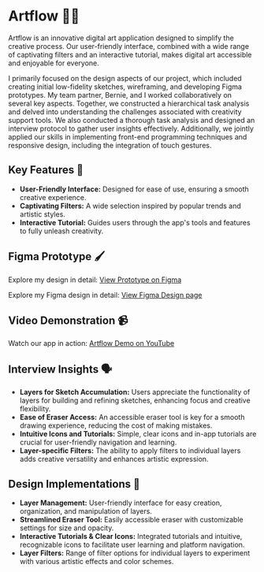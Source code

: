 # Artflow 🎨🌟
Artflow is an innovative digital art application designed to simplify the creative process. Our user-friendly interface, combined with a wide range of captivating filters and an interactive tutorial, makes digital art accessible and enjoyable for everyone. 

I primarily focused on the design aspects of our project, which included creating initial low-fidelity sketches, wireframing, and developing Figma prototypes. My team partner, Bernie, and I worked collaboratively on several key aspects. Together, we constructed a hierarchical task analysis and delved into understanding the challenges associated with creativity support tools. We also conducted a thorough task analysis and designed an interview protocol to gather user insights effectively. Additionally, we jointly applied our skills in implementing front-end programming techniques and responsive design, including the integration of touch gestures.

## Key Features 🔑
- **User-Friendly Interface:** Designed for ease of use, ensuring a smooth creative experience.
- **Captivating Filters:** A wide selection inspired by popular trends and artistic styles.
- **Interactive Tutorial:** Guides users through the app's tools and features to fully unleash creativity.

## Figma Prototype 🖌️
Explore my design in detail: [View Prototype on Figma](https://www.figma.com/proto/GV5nMYUnRwXQbvDIdt8mQn/Project-4-prototype?type=design&node-id=21-2241&t=Iyis4qJ6Sp4nBn6g-1&scaling=scale-down&page-id=0%3A1&starting-point-node-id=16%3A384&mode=design)

Explore my Figma design in detail: [View Figma Design page](https://www.figma.com/file/GV5nMYUnRwXQbvDIdt8mQn/Project-4-prototype?type=design&node-id=0-1&mode=design) 


## Video Demonstration 📹
Watch our app in action: [Artflow Demo on YouTube](https://www.youtube.com/watch?v=8mE2SHKVuQA)

## Interview Insights 🗣️

- **Layers for Sketch Accumulation:** Users appreciate the functionality of layers for building and refining sketches, enhancing focus and creative flexibility.
- **Ease of Eraser Access:** An accessible eraser tool is key for a smooth drawing experience, reducing the cost of making mistakes.
- **Intuitive Icons and Tutorials:** Simple, clear icons and in-app tutorials are crucial for user-friendly navigation and learning.
- **Layer-specific Filters:** The ability to apply filters to individual layers adds creative versatility and enhances artistic expression.

## Design Implementations 🎨

- **Layer Management:** User-friendly interface for easy creation, organization, and manipulation of layers.
- **Streamlined Eraser Tool:** Easily accessible eraser with customizable settings for size and opacity.
- **Interactive Tutorials & Clear Icons:** Integrated tutorials and intuitive, recognizable icons to facilitate user learning and platform navigation.
- **Layer Filters:** Range of filter options for individual layers to experiment with various artistic effects and color schemes.


